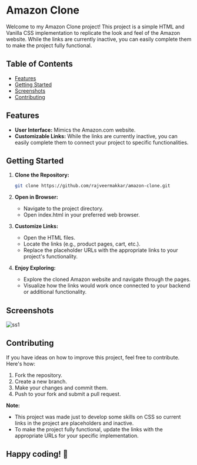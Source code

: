 # Amazon Clone

Welcome to my Amazon Clone project! This project is a simple HTML and Vanilla CSS implementation to replicate the look and feel of the Amazon website. While the links are currently inactive, you can easily complete them to make the project fully functional.

## Table of Contents

- [Features](#features)
- [Getting Started](#getting-started)
- [Screenshots](#screenshots)
- [Contributing](#contributing)

## Features <a id="features"></a>

- **User Interface:** Mimics the Amazon.com website.
- **Customizable Links:** While the links are currently inactive, you can easily complete them to connect your project to specific functionalities.

## Getting Started <a id="getting-started"></a>

1. **Clone the Repository:**
   ```bash
   git clone https://github.com/rajveermakkar/amazon-clone.git

2. **Open in Browser:**
    - Navigate to the project directory.
    - Open index.html in your preferred web browser.

3. **Customize Links:**
    - Open the HTML files.
    - Locate the links (e.g., product pages, cart, etc.).
    - Replace the placeholder URLs with the appropriate links to your project's functionality.

4. **Enjoy Exploring:**
    - Explore the cloned Amazon website and navigate through the pages.
    - Visualize how the links would work once connected to your backend or additional functionality.

## Screenshots <a id="screenshots"></a>
![ss1](https://github.com/rajveermakkar/amazon-clone/assets/154929435/9eaef4b4-3966-4386-807b-e850388c8269)

## Contributing <a id="contributing"></a>

If you have ideas on how to improve this project, feel free to contribute. Here's how:

1. Fork the repository.
2. Create a new branch.
3. Make your changes and commit them.
4. Push to your fork and submit a pull request.

**Note:** 
- This project was made just to develop some skills on CSS so current links in the project are placeholders and inactive.
- To make the project fully functional, update the links with the appropriate URLs for your specific implementation.

## Happy coding! 🚀



